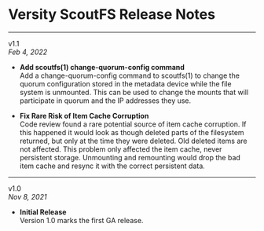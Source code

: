 Versity ScoutFS Release Notes
=============================

---
v1.1
\
*Feb 4, 2022*


* **Add scoutfs(1) change-quorum-config command**
\
  Add a change-quorum-config command to scoutfs(1) to change the quorum
  configuration stored in the metadata device while the file system is
  unmounted.   This can be used to change the mounts that will
  participate in quorum and the IP addresses they use.

* **Fix Rare Risk of Item Cache Corruption**
\
  Code review found a rare potential source of item cache corruption.
  If this happened it would look as though deleted parts of the filesystem
  returned, but only at the time they were deleted.  Old deleted items are
  not affected.  This problem only affected the item cache, never
  persistent storage.  Unmounting and remounting would drop the bad item
  cache and resync it with the correct persistent data.

---
v1.0
\
*Nov 8, 2021*


* **Initial Release**
\
  Version 1.0 marks the first GA release.
